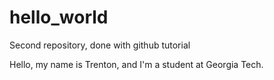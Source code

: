 # hello_world
Second repository, done with github tutorial

Hello, my name is Trenton, and I'm a student at Georgia Tech.
